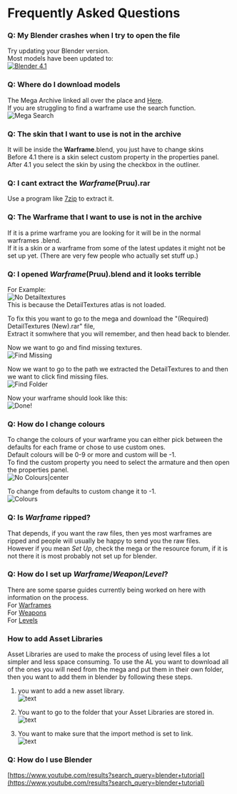 # Frequently Asked Questions 

### Q: My Blender crashes when I try to open the file 

Try updating your Blender version.  
Most models have been updated to:  
[![Blender 4.1](https://img.shields.io/badge/Blender-4.1-lime)](https://www.blender.org/download/)

### Q: Where do I download models  

The Mega Archive linked all over the place and [Here](https://mega.nz/folder/fIUQDQYZ#vRNqurxNdzELIboK214Kxg).  
If you are struggling to find a warframe use the search function.  
![Mega Search](../assets/images/mega-search.png)  

### Q: The skin that I want to use is not in the archive  

It will be inside the **Warframe**.blend, you just have to change skins  
Before 4.1 there is a skin select custom property in the properties panel.  
After 4.1 you select the skin by using the checkbox in the outliner.  

### Q: I cant extract the *Warframe*(Pruu).rar  

Use a program like [7zip](https://7-zip.org/) to extract it.  

### Q: The Warframe that I want to use is not in the archive  

If it is a prime warframe you are looking for it will be in the normal warframes .blend.  
If it is a skin or a warframe from some of the latest updates it might not be set up yet. (There are very few people who actually set stuff up.)  

### Q: I opened *Warframe*(Pruu).blend and it looks terrible  

For Example:  
![No Detailtextures](../assets/images/detailtex.png)  
This is because the DetailTextures atlas is not loaded.  

To fix this you want to go to the mega and download the "(Required) DetailTextures (New).rar" file,  
Extract it somwhere that you will remember, and then head back to blender.  

Now we want to go and find missing textures.  
![Find Missing](../assets/images/detailtextures.png)  

Now we want to go to the path we extracted the DetailTextures to and then we want to click find missing files.  
![Find Folder](../assets/images/detailtextures-1.png)  

Now your warframe should look like this:  
![Done!](../assets/images/detailtextures-2.png)  


### Q: How do I change colours  

To change the colours of your warframe you can either pick between the defaults for each frame or chose to use custom ones.  
Default colours will be 0-9 or more and custom will be -1.  
To find the custom property you need to select the armature and then open the properties panel.  
![No Colours|center](../assets/images/colours.png)  

To change from defaults to custom change it to -1.  
![Colours](../assets/images/colours-1.png)  

### 

### 

### Q: Is *Warframe* ripped?  

That depends, if you want the raw files, then yes most warframes are ripped and people will usually be happy to send you the raw files.  
However if you mean *Set Up*, check the mega or the resource forum, if it is not there it is most probably not set up for blender.

### Q: How do I set up *Warframe*/*Weapon*/*Level*?  

There are some sparse guides currently being worked on here with information on the process.  
For [Warframes](models/character-setup.md)  
For [Weapons](models/weapon-setup.md)  
For [Levels](models/level-setup.md) 

### 

### How to add Asset Libraries 
Asset Libraries are used to make the process of using level files a lot simpler and less space consuming.
To use the AL you want to download all of the ones you will need from the mega and put them in their own folder, then you want to add them in blender by following these steps.  

1. you want to add a new asset library.  
	![text](../assets/images/asset-lib-1.png)  

2. You want to go to the folder that your Asset Libraries are stored in.  
	![text](../assets/images/asset-lib-2.png)  

3. You want to make sure that the import method is set to link.  
	![text](../assets/images/asset-lib-3.png)



### Q: How do I use Blender  
[https://www.youtube.com/results?search_query=blender+tutorial](https://www.youtube.com/results?search_query=blender+tutorial)